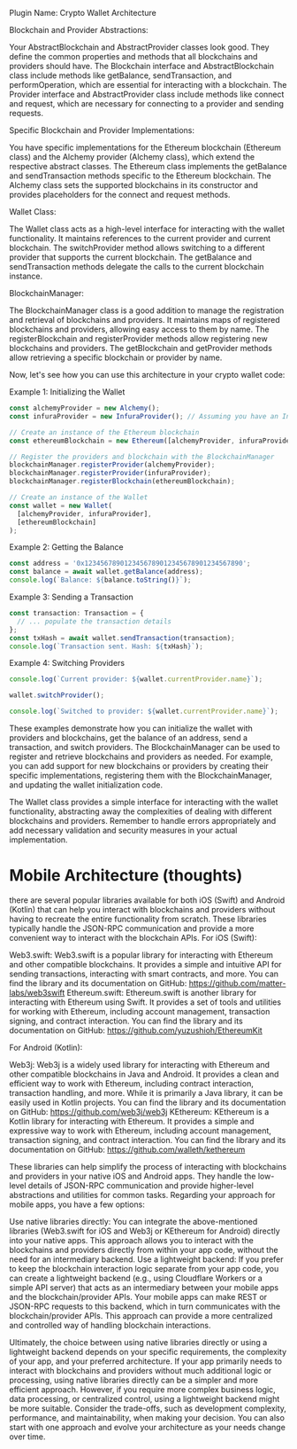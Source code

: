 Plugin Name: Crypto Wallet Architecture

Blockchain and Provider Abstractions:

Your AbstractBlockchain and AbstractProvider classes look good. They define the common properties and methods that all blockchains and providers should have.
The Blockchain interface and AbstractBlockchain class include methods like getBalance, sendTransaction, and performOperation, which are essential for interacting with a blockchain.
The Provider interface and AbstractProvider class include methods like connect and request, which are necessary for connecting to a provider and sending requests.


Specific Blockchain and Provider Implementations:

You have specific implementations for the Ethereum blockchain (Ethereum class) and the Alchemy provider (Alchemy class), which extend the respective abstract classes.
The Ethereum class implements the getBalance and sendTransaction methods specific to the Ethereum blockchain.
The Alchemy class sets the supported blockchains in its constructor and provides placeholders for the connect and request methods.


Wallet Class:

The Wallet class acts as a high-level interface for interacting with the wallet functionality.
It maintains references to the current provider and current blockchain.
The switchProvider method allows switching to a different provider that supports the current blockchain.
The getBalance and sendTransaction methods delegate the calls to the current blockchain instance.


BlockchainManager:

The BlockchainManager class is a good addition to manage the registration and retrieval of blockchains and providers.
It maintains maps of registered blockchains and providers, allowing easy access to them by name.
The registerBlockchain and registerProvider methods allow registering new blockchains and providers.
The getBlockchain and getProvider methods allow retrieving a specific blockchain or provider by name.



Now, let's see how you can use this architecture in your crypto wallet code:

Example 1: Initializing the Wallet

```typescript
const alchemyProvider = new Alchemy();
const infuraProvider = new InfuraProvider(); // Assuming you have an InfuraProvider class

// Create an instance of the Ethereum blockchain
const ethereumBlockchain = new Ethereum([alchemyProvider, infuraProvider]);

// Register the providers and blockchain with the BlockchainManager
blockchainManager.registerProvider(alchemyProvider);
blockchainManager.registerProvider(infuraProvider);
blockchainManager.registerBlockchain(ethereumBlockchain);

// Create an instance of the Wallet
const wallet = new Wallet(
  [alchemyProvider, infuraProvider],
  [ethereumBlockchain]
);
```

Example 2: Getting the Balance

```typescript
const address = '0x1234567890123456789012345678901234567890';
const balance = await wallet.getBalance(address);
console.log(`Balance: ${balance.toString()}`);
```

Example 3: Sending a Transaction

```typescript
const transaction: Transaction = {
  // ... populate the transaction details
};
const txHash = await wallet.sendTransaction(transaction);
console.log(`Transaction sent. Hash: ${txHash}`);
```

Example 4: Switching Providers

```typescript
console.log(`Current provider: ${wallet.currentProvider.name}`);

wallet.switchProvider();

console.log(`Switched to provider: ${wallet.currentProvider.name}`);
```

These examples demonstrate how you can initialize the wallet with providers and blockchains, get the balance of an address, send a transaction, and switch providers.
The BlockchainManager can be used to register and retrieve blockchains and providers as needed. For example, you can add support for new blockchains or providers by creating their specific implementations, registering them with the BlockchainManager, and updating the wallet initialization code.

The Wallet class provides a simple interface for interacting with the wallet functionality, abstracting away the complexities of dealing with different blockchains and providers.
Remember to handle errors appropriately and add necessary validation and security measures in your actual implementation.


# Mobile Architecture (thoughts)

there are several popular libraries available for both iOS (Swift) and Android (Kotlin) that can help you interact with blockchains and providers without having to recreate the entire functionality from scratch. These libraries typically handle the JSON-RPC communication and provide a more convenient way to interact with the blockchain APIs.
For iOS (Swift):

Web3.swift: Web3.swift is a popular library for interacting with Ethereum and other compatible blockchains. It provides a simple and intuitive API for sending transactions, interacting with smart contracts, and more. You can find the library and its documentation on GitHub: https://github.com/matter-labs/web3swift
Ethereum.swift: Ethereum.swift is another library for interacting with Ethereum using Swift. It provides a set of tools and utilities for working with Ethereum, including account management, transaction signing, and contract interaction. You can find the library and its documentation on GitHub: https://github.com/yuzushioh/EthereumKit

For Android (Kotlin):

Web3j: Web3j is a widely used library for interacting with Ethereum and other compatible blockchains in Java and Android. It provides a clean and efficient way to work with Ethereum, including contract interaction, transaction handling, and more. While it is primarily a Java library, it can be easily used in Kotlin projects. You can find the library and its documentation on GitHub: https://github.com/web3j/web3j
KEthereum: KEthereum is a Kotlin library for interacting with Ethereum. It provides a simple and expressive way to work with Ethereum, including account management, transaction signing, and contract interaction. You can find the library and its documentation on GitHub: https://github.com/walleth/kethereum

These libraries can help simplify the process of interacting with blockchains and providers in your native iOS and Android apps. They handle the low-level details of JSON-RPC communication and provide higher-level abstractions and utilities for common tasks.
Regarding your approach for mobile apps, you have a few options:

Use native libraries directly: You can integrate the above-mentioned libraries (Web3.swift for iOS and Web3j or KEthereum for Android) directly into your native apps. This approach allows you to interact with the blockchains and providers directly from within your app code, without the need for an intermediary backend.
Use a lightweight backend: If you prefer to keep the blockchain interaction logic separate from your app code, you can create a lightweight backend (e.g., using Cloudflare Workers or a simple API server) that acts as an intermediary between your mobile apps and the blockchain/provider APIs. Your mobile apps can make REST or JSON-RPC requests to this backend, which in turn communicates with the blockchain/provider APIs. This approach can provide a more centralized and controlled way of handling blockchain interactions.

Ultimately, the choice between using native libraries directly or using a lightweight backend depends on your specific requirements, the complexity of your app, and your preferred architecture.
If your app primarily needs to interact with blockchains and providers without much additional logic or processing, using native libraries directly can be a simpler and more efficient approach. However, if you require more complex business logic, data processing, or centralized control, using a lightweight backend might be more suitable.
Consider the trade-offs, such as development complexity, performance, and maintainability, when making your decision. You can also start with one approach and evolve your architecture as your needs change over time.
